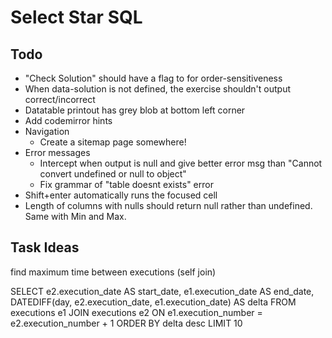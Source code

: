 # Select Star SQL

## Todo
- "Check Solution" should have a flag to for order-sensitiveness
- When data-solution is not defined, the exercise shouldn't output correct/incorrect
- Datatable printout has grey blob at bottom left corner
- Add codemirror hints
- Navigation
  - Create a sitemap page somewhere!
- Error messages
  - Intercept when output is null and give better error msg than "Cannot convert undefined or null to object"
  - Fix grammar of "table doesnt exists" error
- Shift+enter automatically runs the focused cell
- Length of columns with nulls should return null rather than undefined. Same with Min and Max.

## Task Ideas
find maximum time between executions
(self join)

SELECT
e2.execution_date AS start_date,
e1.execution_date AS end_date,
DATEDIFF(day, e2.execution_date, e1.execution_date) AS delta
FROM executions e1 JOIN executions e2
ON e1.execution_number = e2.execution_number + 1
ORDER BY delta desc
LIMIT 10
